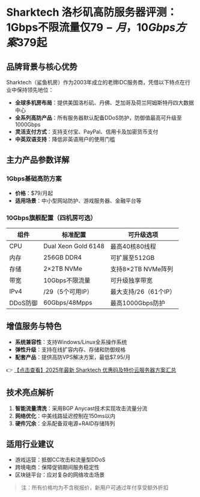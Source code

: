 # Sharktech 洛杉矶高防服务器评测：1Gbps不限流量仅$79-月，10Gbps方案$379起

## 品牌背景与核心优势

Sharktech（鲨鱼机房）作为2003年成立的老牌IDC服务商，凭借以下特点在行业中保持领先地位：
- **全球多机房布局**：提供美国洛杉矶、丹佛、芝加哥及荷兰阿姆斯特丹四大数据中心
- **全系列高防产品**：所有服务器默认配备DDoS防护，防御值最高可升级至1000Gbps
- **灵活支付方式**：支持支付宝、PayPal、信用卡及加密货币支付
- **中英双语支持**：降低非英语用户的使用门槛

## 主力产品参数详解

### 1Gbps基础高防方案
- **价格**：$79/月起
- **适用场景**：中小型网站防护、游戏服务器、金融平台等

### 10Gbps旗舰配置（四机房可选）
| 组件        | 标准配置               | 可升级选项               |
|-------------|------------------------|--------------------------|
| CPU         | Dual Xeon Gold 6148    | 最高40核80线程           |
| 内存        | 256GB DDR4             | 可扩展至512GB            |
| 存储        | 2×2TB NVMe            | 支持8×2TB NVMe阵列       |
| 带宽        | 10Gbps不限流量         | 可升级独享带宽           |
| IPv4        | /29（5个可用IP）       | 最大支持/26（61个IP）    |
| DDoS防御    | 60Gbps/48Mpps         | 最高1000Gbps防护        |

## 增值服务与特色
- **系统兼容性**：支持Windows/Linux全系操作系统
- **弹性升级**：支持在线扩容内存、存储和防御规格
- **配套产品**：提供高防VPS解决方案，最低$7.95/月

👉 [【点击查看】2025年最新 Sharktech 优惠码及特价云服务器方案汇总](https://bit.ly/Sharktech)

## 技术亮点解析
1. **智能流量清洗**：采用BGP Anycast技术实现攻击流量分流
2. **网络优化**：中美线路延迟控制在150ms以内
3. **硬件冗余**：全系配备双电源+RAID存储阵列

## 适用行业建议
- 游戏运营：抵御CC攻击和流量型DDoS
- 跨境电商：保障促销期间服务稳定性
- 区块链平台：应对复杂的网络攻击场景

> 注：所有价格均为不含税报价，新用户可通过年付享受额外折扣